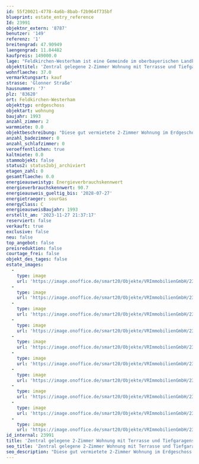 ```yaml
---
id: 55f20021-4778-4a6b-8bab-f2b964f735bf
blueprint: estate_entry_reference
Id: 23991
objektnr_extern: '8787'
benutzer: '149'
referenz: '1'
breitengrad: 47.90949
laengengrad: 11.84482
kaufpreis: 149000.0
lage: "Feldkirchen-Westerham ist eine Gemeinde im oberbayerischen Landkreis Rosenheim, die aus den Gemeinden Vagen, Westerham, Feldkirchen und Höhenrain entstanden ist. Die Gemeinde zählt derzeit rund 11.100 Einwohner.\r\n\r\nZur Infrastruktur: Der Kindergarten, die Grund- und Hauptschulen befinden sich in unmittelbarer Nähe. Weiterführende Schulen wie Gymnasium und Realschule befinden sich in der Gemeinde Bruckmühl. Die Zugverbindung Rosenheim - Holzkirchen (weiter nach München Hbf) ist im Ort vorhanden. Ab Aying und Kreuzstrasse haben Sie Anschluss zum Münchner S-Bahn Netz. Ärzte sowie Einkaufsmöglichkeiten des täglichen Bedarfs sind selbstverständlich ausreichend vorhanden.\r\n\r\nIns Zentrum des Landeshauptstadt München sind es etwa 35 km und den Stadtrand von München erreichen Sie in knapp 20 Autominuten. \r\n\r\nAußerdem stehen Ihnen in Feldkirchen-Westerham eine Turnhalle, Sportanlage, ein Tennisplatz und Golfplatz sowie die reizvolle Natur des Mangfall- und Leitzachtals zur Verfügung."
objekttitel: 'Zentral gelegene 2-Zimmer Wohnung mit Terrasse und Tiefgaragenstellplatz'
wohnflaeche: 37.0
vermarktungsart: kauf
strasse: 'Glonner Straße'
hausnummer: '7'
plz: '83620'
ort: Feldkirchen-Westerham
objekttyp: erdgeschoss
objektart: wohnung
baujahr: 1993
anzahl_zimmer: 2
warmmiete: 0.0
objektbeschreibung: "Diese gut vermietete 2-Zimmer Wohnung im Erdgeschoss bietet eine optimale Investitionsmöglichkeit für Kapitalanleger.\r\n\r\nDie Wohnung besteht aus einem Wohnzimmer, einem Schlafzimmer, einer Küche und einem Badezimmer. Besonders attraktiv ist die großzügige Terrasse, die von beiden Zimmern zugänglich ist. \r\n\r\nEin Tiefgaragenstellplatz, ein Kellerabteil und ein gemeinschaftlicher Waschraum vervollständigen das Angebot.\r\n\r\nDie Wohnung befindet sich in einem gepflegten Zustand, ebenso wie das gesamte Gebäude. Die zentrale Lage ermöglicht kurze Fußwege zu allen Annehmlichkeiten der Stadt. \r\n\r\nVereinbaren Sie einen Besichtigungstermin und sichern Sie sich diese vielversprechende Investition! \r\n\r\nKaufpreisangebot: \r\n2-Zimmer-Wohnung                         149.000,00\r\nTiefgaragenstellplatz                          15.000,00\r\n**************************************\r\nGesamtkaufpreis                               164.000,00\r\nzzgl. Kaufnebenkosten"
anzahl_badezimmer: 0
anzahl_schlafzimmer: 0
veroeffentlichen: true
kaltmiete: 0.0
stammobjekt: false
status2: status2obj_archiviert
etagen_zahl: 0
gesamtflaeche: 0.0
energieausweistyp: Energieverbrauchskennwert
energieverbrauchskennwert: 90.7
energieausweis_gueltig_bis: '2028-07-27'
energietraeger: sourGas
energyClass: C
energieausweisBaujahr: 1993
erstellt_am: '2023-11-27 21:37:17'
reserviert: false
verkauft: true
exclusive: false
neu: false
top_angebot: false
preisreduktion: false
courtage_frei: false
objekt_des_tages: false
estate_images:
  -
    type: image
    url: 'https://image.onoffice.de/smart20/Objekte/VRImmobilienGmbH/23991/b2b8be5c-f64b-4b1f-8e8f-bcc0e982710d.jpg'
  -
    type: image
    url: 'https://image.onoffice.de/smart20/Objekte/VRImmobilienGmbH/23991/ba42994e-423f-4ab5-ac1f-9d362485146d.jpg'
  -
    type: image
    url: 'https://image.onoffice.de/smart20/Objekte/VRImmobilienGmbH/23991/b0f10847-a931-4057-9258-63352ea37e3b.jpg'
  -
    type: image
    url: 'https://image.onoffice.de/smart20/Objekte/VRImmobilienGmbH/23991/3acb1b6a-2eaf-4838-9d8f-5bc26f29db7a.jpg'
  -
    type: image
    url: 'https://image.onoffice.de/smart20/Objekte/VRImmobilienGmbH/23991/0c7a9fdd-588b-4dce-b5e1-738d687c5cb0.jpg'
  -
    type: image
    url: 'https://image.onoffice.de/smart20/Objekte/VRImmobilienGmbH/23991/7bb81992-fdff-4bb9-b775-79c1969809cc.jpg'
  -
    type: image
    url: 'https://image.onoffice.de/smart20/Objekte/VRImmobilienGmbH/23991/a4ccbf17-ae85-49d9-88d0-739d0a2a2e57.jpg'
  -
    type: image
    url: 'https://image.onoffice.de/smart20/Objekte/VRImmobilienGmbH/23991/bba8ec3c-7e84-4b33-93f1-727804f12245.jpg'
  -
    type: image
    url: 'https://image.onoffice.de/smart20/Objekte/VRImmobilienGmbH/23991/1908e8c2-e5b2-43c8-bffa-5808ab03ad67.jpg'
  -
    type: image
    url: 'https://image.onoffice.de/smart20/Objekte/VRImmobilienGmbH/23991/e40e957b-001d-4840-b6d8-d9bd37939e72.jpg'
id_internal: 23991
title: 'Zentral gelegene 2-Zimmer Wohnung mit Terrasse und Tiefgaragenstellplatz'
seo_title: 'Zentral gelegene 2-Zimmer Wohnung mit Terrasse und Tiefgaragenstellplatz'
seo_description: "Diese gut vermietete 2-Zimmer Wohnung im Erdgeschoss bietet eine optimale Investitionsmöglichkeit für Kapitalanleger.\r\n\r\nDie Wohnung besteht aus einem Wohnzim"
---
```


